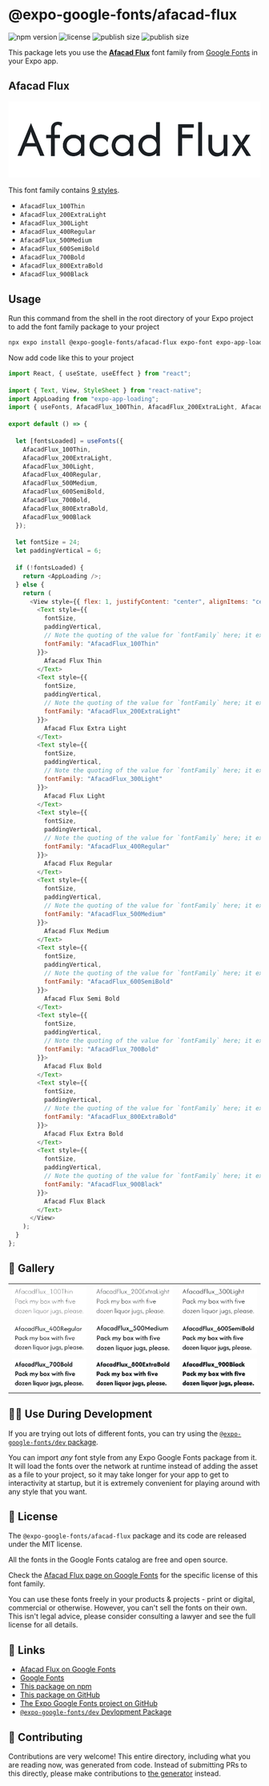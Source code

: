 # @expo-google-fonts/afacad-flux

![npm version](https://flat.badgen.net/npm/v/@expo-google-fonts/afacad-flux)
![license](https://flat.badgen.net/github/license/expo/google-fonts)
![publish size](https://flat.badgen.net/packagephobia/install/@expo-google-fonts/afacad-flux)
![publish size](https://flat.badgen.net/packagephobia/publish/@expo-google-fonts/afacad-flux)

This package lets you use the [**Afacad Flux**](https://fonts.google.com/specimen/Afacad+Flux) font family from [Google Fonts](https://fonts.google.com/) in your Expo app.

## Afacad Flux

![Afacad Flux](./font-family.png)

This font family contains [9 styles](#-gallery).

- `AfacadFlux_100Thin`
- `AfacadFlux_200ExtraLight`
- `AfacadFlux_300Light`
- `AfacadFlux_400Regular`
- `AfacadFlux_500Medium`
- `AfacadFlux_600SemiBold`
- `AfacadFlux_700Bold`
- `AfacadFlux_800ExtraBold`
- `AfacadFlux_900Black`

## Usage

Run this command from the shell in the root directory of your Expo project to add the font family package to your project

```sh
npx expo install @expo-google-fonts/afacad-flux expo-font expo-app-loading
```

Now add code like this to your project

```js
import React, { useState, useEffect } from "react";

import { Text, View, StyleSheet } from "react-native";
import AppLoading from "expo-app-loading";
import { useFonts, AfacadFlux_100Thin, AfacadFlux_200ExtraLight, AfacadFlux_300Light, AfacadFlux_400Regular, AfacadFlux_500Medium, AfacadFlux_600SemiBold, AfacadFlux_700Bold, AfacadFlux_800ExtraBold, AfacadFlux_900Black } from '@expo-google-fonts/afacad-flux';

export default () => {

  let [fontsLoaded] = useFonts({
    AfacadFlux_100Thin, 
    AfacadFlux_200ExtraLight, 
    AfacadFlux_300Light, 
    AfacadFlux_400Regular, 
    AfacadFlux_500Medium, 
    AfacadFlux_600SemiBold, 
    AfacadFlux_700Bold, 
    AfacadFlux_800ExtraBold, 
    AfacadFlux_900Black
  });

  let fontSize = 24;
  let paddingVertical = 6;

  if (!fontsLoaded) {
    return <AppLoading />;
  } else {
    return (
      <View style={{ flex: 1, justifyContent: "center", alignItems: "center" }}>
        <Text style={{
          fontSize,
          paddingVertical,
          // Note the quoting of the value for `fontFamily` here; it expects a string!
          fontFamily: "AfacadFlux_100Thin"
        }}>
          Afacad Flux Thin
        </Text>
        <Text style={{
          fontSize,
          paddingVertical,
          // Note the quoting of the value for `fontFamily` here; it expects a string!
          fontFamily: "AfacadFlux_200ExtraLight"
        }}>
          Afacad Flux Extra Light
        </Text>
        <Text style={{
          fontSize,
          paddingVertical,
          // Note the quoting of the value for `fontFamily` here; it expects a string!
          fontFamily: "AfacadFlux_300Light"
        }}>
          Afacad Flux Light
        </Text>
        <Text style={{
          fontSize,
          paddingVertical,
          // Note the quoting of the value for `fontFamily` here; it expects a string!
          fontFamily: "AfacadFlux_400Regular"
        }}>
          Afacad Flux Regular
        </Text>
        <Text style={{
          fontSize,
          paddingVertical,
          // Note the quoting of the value for `fontFamily` here; it expects a string!
          fontFamily: "AfacadFlux_500Medium"
        }}>
          Afacad Flux Medium
        </Text>
        <Text style={{
          fontSize,
          paddingVertical,
          // Note the quoting of the value for `fontFamily` here; it expects a string!
          fontFamily: "AfacadFlux_600SemiBold"
        }}>
          Afacad Flux Semi Bold
        </Text>
        <Text style={{
          fontSize,
          paddingVertical,
          // Note the quoting of the value for `fontFamily` here; it expects a string!
          fontFamily: "AfacadFlux_700Bold"
        }}>
          Afacad Flux Bold
        </Text>
        <Text style={{
          fontSize,
          paddingVertical,
          // Note the quoting of the value for `fontFamily` here; it expects a string!
          fontFamily: "AfacadFlux_800ExtraBold"
        }}>
          Afacad Flux Extra Bold
        </Text>
        <Text style={{
          fontSize,
          paddingVertical,
          // Note the quoting of the value for `fontFamily` here; it expects a string!
          fontFamily: "AfacadFlux_900Black"
        }}>
          Afacad Flux Black
        </Text>
      </View>
    );
  }
};
```

## 🔡 Gallery


||||
|-|-|-|
|![AfacadFlux_100Thin](./AfacadFlux_100Thin.ttf.png)|![AfacadFlux_200ExtraLight](./AfacadFlux_200ExtraLight.ttf.png)|![AfacadFlux_300Light](./AfacadFlux_300Light.ttf.png)||
|![AfacadFlux_400Regular](./AfacadFlux_400Regular.ttf.png)|![AfacadFlux_500Medium](./AfacadFlux_500Medium.ttf.png)|![AfacadFlux_600SemiBold](./AfacadFlux_600SemiBold.ttf.png)||
|![AfacadFlux_700Bold](./AfacadFlux_700Bold.ttf.png)|![AfacadFlux_800ExtraBold](./AfacadFlux_800ExtraBold.ttf.png)|![AfacadFlux_900Black](./AfacadFlux_900Black.ttf.png)||


## 👩‍💻 Use During Development

If you are trying out lots of different fonts, you can try using the [`@expo-google-fonts/dev` package](https://github.com/expo/google-fonts/tree/master/font-packages/dev#readme).

You can import _any_ font style from any Expo Google Fonts package from it. It will load the fonts over the network at runtime instead of adding the asset as a file to your project, so it may take longer for your app to get to interactivity at startup, but it is extremely convenient for playing around with any style that you want.


## 📖 License

The `@expo-google-fonts/afacad-flux` package and its code are released under the MIT license.

All the fonts in the Google Fonts catalog are free and open source.

Check the [Afacad Flux page on Google Fonts](https://fonts.google.com/specimen/Afacad+Flux) for the specific license of this font family.

You can use these fonts freely in your products & projects - print or digital, commercial or otherwise. However, you can't sell the fonts on their own. This isn't legal advice, please consider consulting a lawyer and see the full license for all details.

## 🔗 Links

- [Afacad Flux on Google Fonts](https://fonts.google.com/specimen/Afacad+Flux)
- [Google Fonts](https://fonts.google.com/)
- [This package on npm](https://www.npmjs.com/package/@expo-google-fonts/afacad-flux)
- [This package on GitHub](https://github.com/expo/google-fonts/tree/master/font-packages/afacad-flux)
- [The Expo Google Fonts project on GitHub](https://github.com/expo/google-fonts)
- [`@expo-google-fonts/dev` Devlopment Package](https://github.com/expo/google-fonts/tree/master/font-packages/dev)

## 🤝 Contributing

Contributions are very welcome! This entire directory, including what you are reading now, was generated from code. Instead of submitting PRs to this directly, please make contributions to [the generator](https://github.com/expo/google-fonts/tree/master/packages/generator) instead.
